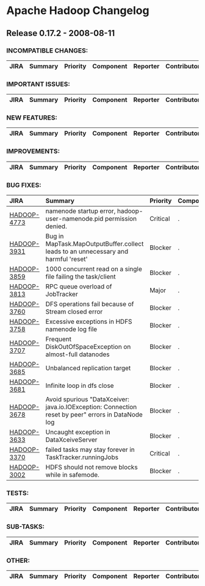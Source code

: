 
<!---
# Licensed to the Apache Software Foundation (ASF) under one
# or more contributor license agreements.  See the NOTICE file
# distributed with this work for additional information
# regarding copyright ownership.  The ASF licenses this file
# to you under the Apache License, Version 2.0 (the
# "License"); you may not use this file except in compliance
# with the License.  You may obtain a copy of the License at
#
#     http://www.apache.org/licenses/LICENSE-2.0
#
# Unless required by applicable law or agreed to in writing, software
# distributed under the License is distributed on an "AS IS" BASIS,
# WITHOUT WARRANTIES OR CONDITIONS OF ANY KIND, either express or implied.
# See the License for the specific language governing permissions and
# limitations under the License.
-->
# Apache Hadoop Changelog

## Release 0.17.2 - 2008-08-11

### INCOMPATIBLE CHANGES:

| JIRA | Summary | Priority | Component | Reporter | Contributor |
|:---- |:---- | :--- |:---- |:---- |:---- |


### IMPORTANT ISSUES:

| JIRA | Summary | Priority | Component | Reporter | Contributor |
|:---- |:---- | :--- |:---- |:---- |:---- |


### NEW FEATURES:

| JIRA | Summary | Priority | Component | Reporter | Contributor |
|:---- |:---- | :--- |:---- |:---- |:---- |


### IMPROVEMENTS:

| JIRA | Summary | Priority | Component | Reporter | Contributor |
|:---- |:---- | :--- |:---- |:---- |:---- |


### BUG FIXES:

| JIRA | Summary | Priority | Component | Reporter | Contributor |
|:---- |:---- | :--- |:---- |:---- |:---- |
| [HADOOP-4773](https://issues.apache.org/jira/browse/HADOOP-4773) | namenode startup error, hadoop-user-namenode.pid permission denied. |  Critical | . | Focus |  |
| [HADOOP-3931](https://issues.apache.org/jira/browse/HADOOP-3931) | Bug in MapTask.MapOutputBuffer.collect leads to an unnecessary and harmful 'reset' |  Blocker | . | Arun C Murthy | Chris Douglas |
| [HADOOP-3859](https://issues.apache.org/jira/browse/HADOOP-3859) | 1000  concurrent read on a single file failing  the task/client |  Blocker | . | Koji Noguchi | Johan Oskarsson |
| [HADOOP-3813](https://issues.apache.org/jira/browse/HADOOP-3813) | RPC queue overload of JobTracker |  Major | . | Christian Kunz | Amareshwari Sriramadasu |
| [HADOOP-3760](https://issues.apache.org/jira/browse/HADOOP-3760) | DFS operations fail because of Stream closed error |  Blocker | . | Amar Kamat | Lohit Vijayarenu |
| [HADOOP-3758](https://issues.apache.org/jira/browse/HADOOP-3758) | Excessive exceptions in HDFS namenode log file |  Blocker | . | Jim Huang | Lohit Vijayarenu |
| [HADOOP-3707](https://issues.apache.org/jira/browse/HADOOP-3707) | Frequent DiskOutOfSpaceException on almost-full datanodes |  Blocker | . | Koji Noguchi | Raghu Angadi |
| [HADOOP-3685](https://issues.apache.org/jira/browse/HADOOP-3685) | Unbalanced replication target |  Blocker | . | Koji Noguchi | Hairong Kuang |
| [HADOOP-3681](https://issues.apache.org/jira/browse/HADOOP-3681) | Infinite loop in dfs close |  Blocker | . | Koji Noguchi | Lohit Vijayarenu |
| [HADOOP-3678](https://issues.apache.org/jira/browse/HADOOP-3678) | Avoid spurious "DataXceiver: java.io.IOException: Connection reset by peer" errors in DataNode log |  Blocker | . | Raghu Angadi | Raghu Angadi |
| [HADOOP-3633](https://issues.apache.org/jira/browse/HADOOP-3633) | Uncaught exception in DataXceiveServer |  Blocker | . | Koji Noguchi | Konstantin Shvachko |
| [HADOOP-3370](https://issues.apache.org/jira/browse/HADOOP-3370) | failed tasks may stay forever in TaskTracker.runningJobs |  Critical | . | Zheng Shao | Zheng Shao |
| [HADOOP-3002](https://issues.apache.org/jira/browse/HADOOP-3002) | HDFS should not remove blocks while in safemode. |  Blocker | . | Konstantin Shvachko | Konstantin Shvachko |


### TESTS:

| JIRA | Summary | Priority | Component | Reporter | Contributor |
|:---- |:---- | :--- |:---- |:---- |:---- |


### SUB-TASKS:

| JIRA | Summary | Priority | Component | Reporter | Contributor |
|:---- |:---- | :--- |:---- |:---- |:---- |


### OTHER:

| JIRA | Summary | Priority | Component | Reporter | Contributor |
|:---- |:---- | :--- |:---- |:---- |:---- |


